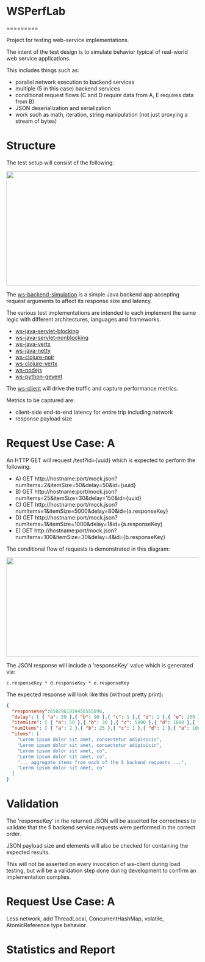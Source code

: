 # WSPerfLab
=========

Project for testing web-service implementations.

The intent of the test design is to simulate behavior typical of real-world web service applications.

This includes things such as:

- parallel network execution to backend services
- multiple (5 in this case) backend services
- conditional request flows (C and D require data from A, E requires data from B)
- JSON deserialization and serialization
- work such as math, iteration, string manipulation (not just proxying a stream of bytes)

# Structure

The test setup will consist of the following:

<img src="https://raw.github.com/wiki/benjchristensen/WSPerfLab/images/overview.png" width="860" height="300">

The <a href="WSPerfLab/tree/master/ws-backend-simulation">ws-backend-simulation</a> is a simple Java backend app accepting request arguments to affect its response size and latency.

The various test implementations are intended to each implement the same logic with different architectures, languages and frameworks.

- <a href="WSPerfLab/tree/master/ws-java-servlet-blocking">ws-java-servlet-blocking</a>
- <a href="WSPerfLab/tree/master/ws-java-servlet-nonblocking">ws-java-servlet-nonblocking</a>
- <a href="WSPerfLab/tree/master/ws-java-vertx">ws-java-vertx</a>
- <a href="WSPerfLab/tree/master/ws-java-netty">ws-java-netty</a>
- <a href="WSPerfLab/tree/master/ws-clojure-noir">ws-clojure-noir</a>
- <a href="WSPerfLab/tree/master/ws-clojure-vertx">ws-clojure-vertx</a>
- <a href="WSPerfLab/tree/master/ws-nodejs">ws-nodejs</a>
- <a href="WSPerfLab/tree/master/ws-python-gevent">ws-python-gevent</a>


The <a href="WSPerfLab/tree/master/ws-client">ws-client</a> will drive the traffic and capture performance metrics.

Metrics to be captured are:

- client-side end-to-end latency for entire trip including network
- response payload size


# Request Use Case: A

An HTTP GET will request /test?id={uuid} which is expected to perform the following:

- A) GET http://hostname:port/mock.json?numItems=2&itemSize=50&delay=50&id={uuid}
- B) GET http://hostname:port/mock.json?numItems=25&itemSize=30&delay=150&id={uuid}
- C) GET http://hostname:port/mock.json?numItems=1&itemSize=5000&delay=80&id={a.responseKey}
- D) GET http://hostname:port/mock.json?numItems=1&itemSize=1000&delay=1&id={a.responseKey}
- E) GET http://hostname:port/mock.json?numItems=100&itemSize=30&delay=4&id={b.responseKey}

The conditional flow of requests is demonstrated in this diagram:

<img src="https://raw.github.com/wiki/benjchristensen/WSPerfLab/images/requests.png" width="860" height="260">

The JSON response will include a 'responseKey' value which is generated via:

```
c.responseKey * d.responseKey * e.responseKey
```

The expected response will look like this (without pretty print):

```json
{
  "responseKey":6502981934456555896, 
  "delay": [ { "a": 50 },{ "b": 90 },{ "c": 1 },{ "d": 1 },{ "e": 150 } ],
  "itemSize": [ { "a": 50 },{ "b": 30 },{ "c": 5000 },{ "d": 1000 },{ "e": 30 } ],
  "numItems": [ { "a": 2 },{ "b": 25 },{ "c": 1 },{ "d": 1 },{ "e": 100 } ],
  "items": [
    "Lorem ipsum dolor sit amet, consectetur adipisicin",
    "Lorem ipsum dolor sit amet, consectetur adipisicin",
    "Lorem ipsum dolor sit amet, co",
    "Lorem ipsum dolor sit amet, co",
    "... aggregate items from each of the 5 backend requests ...",
    "Lorem ipsum dolor sit amet, co"
  ]
}
```

# Validation

The 'responseKey' in the returned JSON will be asserted for correctness to validate that the 5 backend service requests were performed in the correct order.

JSON payload size and elements will also be checked for containing the expected results.

This will not be asserted on every invocation of ws-client during load testing, but will be a validation step done during development to confirm an implementation complies.


# Request Use Case: A

Less network, add ThreadLocal, ConcurrentHashMap, volatile, AtomicReference type behavior.

# Statistics and Report

